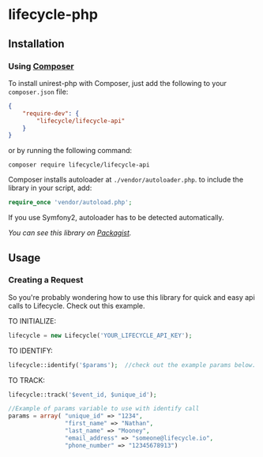 # lifecycle-php

## Installation

### Using [Composer](https://getcomposer.org)

To install unirest-php with Composer, just add the following to your `composer.json` file:

```json
{
    "require-dev": {
        "lifecycle/lifecycle-api"
    }
}
```

or by running the following command:

```shell
composer require lifecycle/lifecycle-api
```

Composer installs autoloader at `./vendor/autoloader.php`. to include the library in your script, add:

```php
require_once 'vendor/autoload.php';
```

If you use Symfony2, autoloader has to be detected automatically.

*You can see this library on [Packagist](https://packagist.org/packages/lifecycle/lifecycle-api).*


## Usage

### Creating a Request

So you're probably wondering how to use this library for quick and easy api calls to Lifecycle. Check out this example.


TO INITIALIZE:
```php
lifecycle = new Lifecycle('YOUR_LIFECYCLE_API_KEY');
```

TO IDENTIFY:
```php
lifecycle::identify('$params');  //check out the example params below.
```

TO TRACK:
```php
lifecycle::track('$event_id, $unique_id');
```


```php
//Example of params variable to use with identify call
params = array( "unique_id" => "1234",
        		"first_name" => "Nathan",
        		"last_name" => "Mooney",
    			"email_address" => "someone@lifecycle.io",
        		"phone_number" => "12345678913")

```






